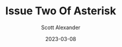 ---
layout: podcast
title: "Issue Two Of Asterisk"
author: Scott Alexander
description: https://astralcodexten.substack.com/p/issue-two-of-asterisk
date: 2023-03-08
length: 721161
duration: 180
guid: issue-two-of-asterisk
---